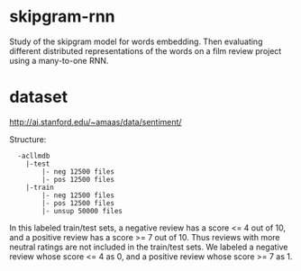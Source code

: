 # skipgram-rnn
Study of the skipgram model for words embedding. Then evaluating different distributed representations of the words on a film review project using a many-to-one RNN.

# dataset
http://ai.stanford.edu/~amaas/data/sentiment/

Structure:
```
  -acllmdb
    |-test
        |- neg 12500 files
        |- pos 12500 files
    |-train
        |- neg 12500 files
        |- pos 12500 files
        |- unsup 50000 files
```

 In this labeled train/test sets, a negative review has a score <= 4 out of 10, and a positive review has a score >= 7 out of 10. Thus reviews with more neutral ratings are not included in the train/test sets. We labeled a negative review whose score <= 4 as 0, and a positive review whose score >= 7 as 1.
